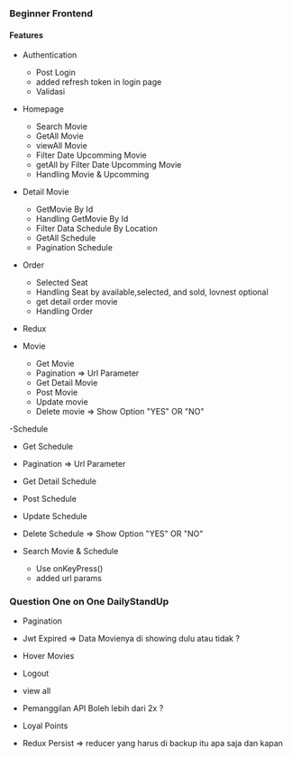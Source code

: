 ### Beginner Frontend

#### Features

- Authentication

  - Post Login
  - added refresh token in login page
  - Validasi

- Homepage

  - Search Movie
  - GetAll Movie
  - viewAll Movie
  - Filter Date Upcomming Movie
  - getAll by Filter Date Upcomming Movie
  - Handling Movie & Upcomming

- Detail Movie

  - GetMovie By Id
  - Handling GetMovie By Id
  - Filter Data Schedule By Location
  - GetAll Schedule
  - Pagination Schedule

- Order

  - Selected Seat
  - Handling Seat by available,selected, and sold, lovnest optional
  - get detail order movie
  - Handling Order

- Redux

- Movie
  - Get Movie
  - Pagination => Url Parameter
  - Get Detail Movie
  - Post Movie
  - Update movie
  - Delete movie => Show Option "YES" OR "NO"

-Schedule

- Get Schedule
- Pagination => Url Parameter
- Get Detail Schedule
- Post Schedule
- Update Schedule
- Delete Schedule => Show Option "YES" OR "NO"

- Search Movie & Schedule
  - Use onKeyPress()
  - added url params

### Question One on One DailyStandUp

- Pagination
- Jwt Expired => Data Movienya di showing dulu atau tidak ?
- Hover Movies
- Logout
- view all
- Pemanggilan API Boleh lebih dari 2x ?
- Loyal Points

- Redux Persist => reducer yang harus di backup itu apa saja dan kapan
